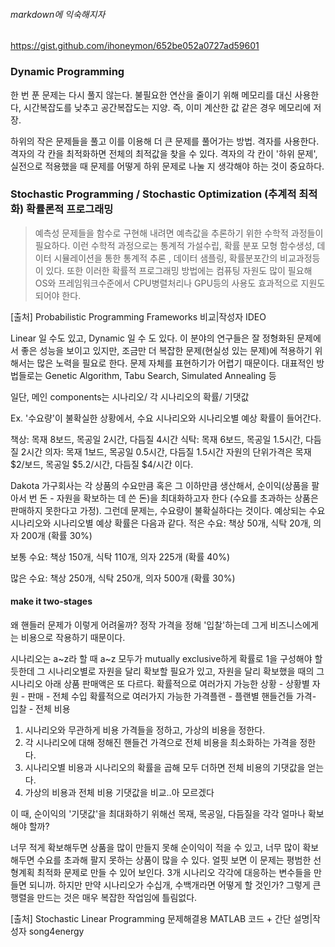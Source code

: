 ###### markdown에 익숙해지자
https://gist.github.com/ihoneymon/652be052a0727ad59601

### Dynamic Programming

한 번 푼 문제는 다시 풀지 않는다.
불필요한 연산을 줄이기 위해 메모리를 대신 사용한다, 시간복잡도를 낮추고 공간복잡도는 지양.
즉, 이미 계산한 값 같은 경우 메모리에 저장.

하위의 작은 문제들을 풀고 이를 이용해 더 큰 문제를 풀어가는 방법. 
격자를 사용한다. 격자의 각 칸을 최적화하면 전체의 최적값을 찾을 수 있다.
격자의 각 칸이 '하위 문제', 실전으로 적용했을 때 문제를 어떻게 하위 문제로 나눌 지 생각해야 하는 것이 중요하다.

### Stochastic Programming / Stochastic Optimization (추계적 최적화) 확률론적 프로그래밍

>예측성 문제들을 함수로 구현해 내려면 예측값을 추론하기 위한 수학적 과정들이 필요하다.  이런 수학적 과정으로는 통계적 가설수립, 확률 분포 모형 함수생성, 데이터 시뮬레이션을 통한 통계적 추론 , 데이터 샘플링, 확률분포간의 비교과정등이 있다. 또한 이러한 확률적 프로그래밍 방법에는 컴퓨팅 자원도 많이 필요해 OS와 프레임워크수준에서 CPU병렬처리나 GPU등의 사용도 효과적으로 지원도 되어야 한다.

[출처] Probabilistic Programming Frameworks 비교|작성자 IDEO


Linear 일 수도 있고, Dynamic 일 수 도 있다.
이 분야의 연구들은 잘 정형화된 문제에서 좋은 성능을 보이고 있지만, 
조금만 더 복잡한 문제(현실성 있는 문제)에 적용하기 위해서는 많은 노력을 필요로 한다. 
문제 자체를 표현하기가 어렵기 때문이다. 
대표적인 방법들로는 Genetic Algorithm, Tabu Search, Simulated Annealing 등

일단, 메인 components는
시나리오/ 각 시나리오의 확률/ 기댓값

Ex. '수요량'이 불확실한 상황에서, 수요 시나리오와 시나리오별 예상 확률이 들어간다.

책상: 목재 8보드, 목공일 2시간, 다듬질 4시간
식탁: 목재 6보드, 목공일 1.5시간, 다듬질 2시간
의자: 목재 1보드, 목공일 0.5시간, 다듬질 1.5시간
자원의 단위가격은 목재 $2/보드, 목공일 $5.2/시간, 다듬질 $4/시간 이다. 

Dakota 가구회사는 각 상품의 수요만큼 혹은 그 이하만큼 생산해서, 순이익(상품을 팔아서 번 돈 - 자원을 확보하는 데 쓴 돈)을 최대화하고자 한다 (수요를 초과하는 상품은 판매하지 못한다고 가정). 
그런데 문제는, 수요량이 불확실하다는 것이다. 예상되는 수요 시나리오와 시나리오별 예상 확률은 다음과 같다.
적은 수요: 책상 50개, 식탁 20개, 의자 200개 (확률 30%)

보통 수요: 책상 150개, 식탁 110개, 의자 225개 (확률 40%)

많은 수요:  책상 250개, 식탁 250개, 의자 500개 (확률 30%)

#### make it two-stages
왜 핸들러 문제가 이렇게 어려울까?
정작 가격을 정해 '입찰'하는데 그게 비즈니스에게는 비용으로 작용하기 때문이다.

시나리오는 a~z라 할 때 a~z 모두가 mutually exclusive하게 확률로 1을 구성해야 할듯한데
그 시나리오별로 자원을 달리 확보할 필요가 있고, 자원을 달리 확보했을 때의 그 시나리오 아래 상품 판매액은 또 다르다.
확률적으로 여러가지 가능한 상황 - 상황별 자원 - 판매 - 전체 수입
확률적으로 여러가지 가능한 가격플랜 - 플랜별 핸들건들 가격- 입찰 - 전체 비용

1. 시나리오와 무관하게 비용 가격들을 정하고, 가상의 비용을 정한다.
2. 각 시나리오에 대해 정해진 핸들건 가격으로 전체 비용을 최소화하는 가격을 정한다. 
3. 시나리오별 비용과 시나리오의 확률을 곱해 모두 더하면 전체 비용의 기댓값을 얻는다.
4. 가상의 비용과 전체 비용 기댓값을 비교..아 모르겠다

이 때, 순이익의 '기댓값'을 최대화하기 위해선 목재, 목공일, 다듬질을 각각 얼마나 확보해야 할까?

너무 적게 확보해두면 상품을 많이 만들지 못해 순이익이 적을 수 있고, 너무 많이 확보해두면 수요를 초과해 팔지 못하는 상품이 많을 수 있다.
얼핏 보면 이 문제는 평범한 선형계획 최적화 문제로 만들 수 있어 보인다. 3개 시나리오 각각에 대응하는 변수들을 만들면 되니까. 
하지만 만약 시나리오가 수십개, 수백개라면 어떻게 할 것인가? 
그렇게 큰 행렬을 만드는 것은 매우 복잡한 작업임에 틀림없다. 

[출처] Stochastic Linear Programming 문제해결용 MATLAB 코드 + 간단 설명|작성자 song4energy
